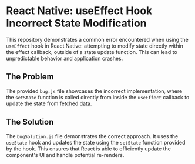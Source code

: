 # React Native: useEffect Hook Incorrect State Modification

This repository demonstrates a common error encountered when using the `useEffect` hook in React Native: attempting to modify state directly within the effect callback, outside of a state update function.  This can lead to unpredictable behavior and application crashes.

## The Problem

The provided `bug.js` file showcases the incorrect implementation, where the `setState` function is called directly from inside the `useEffect` callback to update the state from fetched data.

## The Solution

The `bugSolution.js` file demonstrates the correct approach.  It uses the `useState` hook and updates the state using the `setState` function provided by the hook. This ensures that React is able to efficiently update the component's UI and handle potential re-renders.